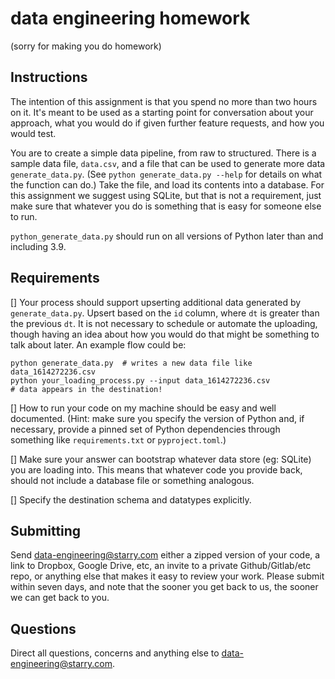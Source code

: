# data engineering homework

(sorry for making you do homework)


## Instructions

The intention of this assignment is that you spend no more than two hours on it.
It's meant to be used as a starting point for conversation about your approach,
what you would do if given further feature requests, and how you would test.

You are to create a simple data pipeline, from raw to structured. There is a sample
data file, `data.csv`, and a file that can be used to generate more data `generate_data.py`.
(See `python generate_data.py --help` for details on what the function can do.) Take
the file, and load its contents into a database. For this assignment we suggest using
SQLite, but that is not a requirement, just make sure that whatever you do is something
that is easy for someone else to run.

`python_generate_data.py` should run on all versions of Python later than and including 3.9.

## Requirements

[] Your process should support upserting additional data generated by `generate_data.py`.
Upsert based on the `id` column, where `dt` is greater than the previous `dt`.
It is not necessary to schedule or automate the uploading, though having an idea
about how you would do that might be something to talk about later. An example flow could be:

	python generate_data.py  # writes a new data file like data_1614272236.csv
	python your_loading_process.py --input data_1614272236.csv
	# data appears in the destination!

[] How to run your code on my machine should be easy and well documented.
(Hint: make sure you specify the version of Python and, if necessary, provide a pinned
set of Python dependencies through something like `requirements.txt` or `pyproject.toml`.)

[] Make sure your answer can bootstrap whatever data store (eg: SQLite) you are loading
into. This means that whatever code you provide back, should not include a database
file or something analogous.

[] Specify the destination schema and datatypes explicitly.

## Submitting

Send data-engineering@starry.com either a zipped version of your code, a link to Dropbox, Google
Drive, etc, an invite to a private Github/Gitlab/etc repo, or anything else that makes
it easy to review your work. Please submit within seven days, and note that the sooner
you get back to us, the sooner we can get back to you.

## Questions

Direct all questions, concerns and anything else to data-engineering@starry.com.